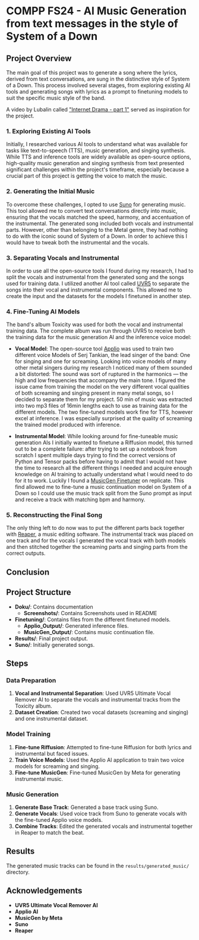 # COMPP FS24 - AI Music Generation from text messages in the style of System of a Down

## Project Overview

The main goal of this project was to generate a song where the lyrics, derived from text conversations, are sung in the distinctive style of System of a Down. This process involved several stages, from exploring existing AI tools and generating songs with lyrics as a prompt to finetuning models to suit the specific music style of the band.

A video by Lubalin called ["Internet Drama - part 1"](https://www.youtube.com/watch?v=OLmun1JEIw0) served as inspiration for the project.

### 1. Exploring Existing AI Tools

Initially, I researched various AI tools to understand what was available for tasks like text-to-speech (TTS), music generation, and singing synthesis. While TTS and inference tools are widely available as open-source options, high-quality music generation and singing synthesis from text presented significant challenges within the project's timeframe, especially because a crucial part of this project is getting the voice to match the music.

### 2. Generating the Initial Music

To overcome these challenges, I opted to use [Suno](https://suno.com/) for generating music. This tool allowed me to convert text conversations directly into music, ensuring that the vocals matched the speed, harmony, and accentuation of the instrumental. The generated song included both vocals and instrumental parts. However, other than belonging to the Metal genre, they had nothing to do with the iconic sound of System of a Down. In order to achieve this I would have to tweak both the instrumental and the vocals.

### 3. Separating Vocals and Instrumental 

In order to use all the open-source tools I found during my research, I had to split the vocals and instrumental from the generated song and the songs used for training data. I utilized another AI tool called [UVR5](https://github.com/Anjok07/ultimatevocalremovergui/releases/tag/v5.6) to separate the songs into their vocal and instrumental components. This allowed me to create the input and the datasets for the models I finetuned in another step.

### 4. Fine-Tuning AI Models

The band's album Toxicity was used for both the vocal and instrumental training data. The complete album was run through UVR5 to receive both the training data for the music generation AI and the inference voice model:

- **Vocal Model**: The open-source tool [Applio](https://applio.org/) was used to train two different voice Models of Serj Tankian, the lead singer of the band: One for singing and one for screaming. Looking into voice models of many other metal singers during my research I noticed many of them sounded a bit distorted: The sound was sort of ruptured in the harmonics — the high and low frequencies that accompany the main tone. I figured the issue came from training the model on the very different vocal qualities of both screaming and singing present in many metal songs, so I decided to separate them for my project. 50 min of music was extracted into two mp3 files of 16min lengths each to use as training data for the different models. The two fine-tuned models work fine for TTS, however excel at inference. I was especially surprised at the quality of screaming the trained model produced with inference.

- **Instrumental Model**: While looking around for fine-tuneable music generation AIs I initially wanted to finetune a Riffusion model, this turned out to be a complete failure: after trying to set up a notebook from scratch I spent multiple days trying to find the correct versions of Python and Tensor packs before having to admit that I would not have the time to research all the different things I needed and acquire enough knowledge on AI training to actually understand what I would need to do for it to work. Luckily I found a [MusicGen Finetuner](https://replicate.com/sakemin/musicgen-fine-tuner) on replicate. This find allowed me to fine-tune a music continuation model on System of a Down so I could use the music track split from the Suno prompt as input and receive a track with matching bpm and harmony.

### 5. Reconstructing the Final Song

The only thing left to do now was to put the different parts back together with [Reaper](https://www.reaper.fm/), a music editing software. The instrumental track was placed on one track and for the vocals I generated the vocal track with both models and then stitched together the screaming parts and singing parts from the correct outputs.

## Conclusion
## Project Structure
- **Doku/**: Contains documentation
  - **Screenshots/**: Contains Screenshots used in README
- **Finetuning/**: Contains files from the different finetuned models.
  - **Applio_Output/**: Generated inference files.
  - **MusicGen_Output/**: Contains music continuation file.
- **Results/**: Final project output.
- **Suno/**: Initially generated songs.

## Steps

### Data Preparation
1. **Vocal and Instrumental Separation**: Used UVR5 Ultimate Vocal Remover AI to separate the vocals and instrumental tracks from the Toxicity album.
2. **Dataset Creation**: Created two vocal datasets (screaming and singing) and one instrumental dataset.

### Model Training
1. **Fine-tune Riffusion**: Attempted to fine-tune Riffusion for both lyrics and instrumental but faced issues.
2. **Train Voice Models**: Used the Applio AI application to train two voice models for screaming and singing.
3. **Fine-tune MusicGen**: Fine-tuned MusicGen by Meta for generating instrumental music.

### Music Generation
1. **Generate Base Track**: Generated a base track using Suno.
2. **Generate Vocals**: Used voice track from Suno to generate vocals with the fine-tuned Applio voice models.
3. **Combine Tracks**: Edited the generated vocals and instrumental together in Reaper to match the beat.

## Results
The generated music tracks can be found in the `results/generated_music/` directory.

## Acknowledgements
- **UVR5 Ultimate Vocal Remover AI**
- **Applio AI**
- **MusicGen by Meta**
- **Suno**
- **Reaper**
